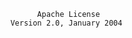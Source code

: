 

                                 Apache License
                           Version 2.0, January 2004